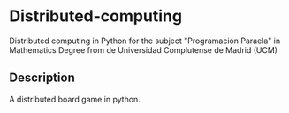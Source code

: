 # Distributed-computing
Distributed computing in Python for the subject "Programación Paraela" in Mathematics Degree from de Universidad Complutense de Madrid (UCM)

## Description
A distributed board game in python.
